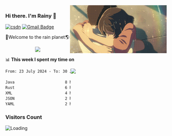 <img  align='right' height="150" src="https://github.com/LikeRainDay/LikeRainDay/blob/master/pic/img_rain_1.gif?raw=true">



### Hi there. I'm Rainy :lemon:

[![csdn](https://img.shields.io/badge/-csdn-c14438?style=flat-square&logo=c&logoColor=white)](https://blog.csdn.net/qq_15807167)
[![Gmail Badge](https://img.shields.io/badge/-gmail-c14438?style=flat-square&logo=Gmail&logoColor=white&link=mailto:houshuai0816@gmail.com)](mailto:houshuai0816@gmail.com)

🚀Welcome to the rain planet🌎

<center>
<img align='center'  src="https://source.unsplash.com/user/rainyhehe/likes">
</center>

📊 **This week I spent my time on**

<img align='right'   width="300" src="https://github-readme-stats.vercel.app/api?username=LikeRainDay&show_icons=true&title_color=fff&icon_color=79ff97&text_color=9f9f9f&bg_color=151515&count_private=true">

<!--START_SECTION:waka-->

```txt
From: 23 July 2024 - To: 30 July 2024

Java                      8 hrs 1 min     ███████░░░░░░░░░░░░░░░░░░   28.42 %
Rust                      6 hrs 41 mins   ██████░░░░░░░░░░░░░░░░░░░   23.68 %
XML                       4 hrs 2 mins    ███▓░░░░░░░░░░░░░░░░░░░░░   14.29 %
JSON                      2 hrs 18 mins   ██░░░░░░░░░░░░░░░░░░░░░░░   08.19 %
YAML                      2 hrs 14 mins   ██░░░░░░░░░░░░░░░░░░░░░░░   07.93 %
```

<!--END_SECTION:waka-->

### Visitors Count
<img align="left" src = "https://profile-counter.glitch.me/LikeRainDay/count.svg" alt ="Loading">
